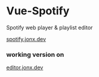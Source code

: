 # Vue-Spotify

Spotify web player & playlist editor

[spotify.jonx.dev](https://spotify.jonx.dev)

### working version on
[editor.jonx.dev](https://editor.jonx.dev)
